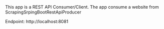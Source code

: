 This app is a REST API Consumer/Client. The app consume a website from ScrapingSrpingBootRestApiProducer

Endpoint:
	http://localhost:8081